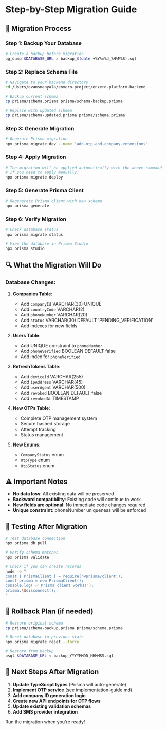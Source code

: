 # Step-by-Step Migration Guide

## 🚀 Migration Process

### Step 1: Backup Your Database
```bash
# Create a backup before migration
pg_dump $DATABASE_URL > backup_$(date +%Y%m%d_%H%M%S).sql
```

### Step 2: Replace Schema File
```bash
# Navigate to your backend directory
cd /Users/evansmanyala/enxero-project/enxero-platform-backend

# Backup current schema
cp prisma/schema.prisma prisma/schema-backup.prisma

# Replace with updated schema
cp prisma/schema-updated.prisma prisma/schema.prisma
```

### Step 3: Generate Migration
```bash
# Generate Prisma migration
npx prisma migrate dev --name "add-otp-and-company-extensions"
```

### Step 4: Apply Migration
```bash
# The migration will be applied automatically with the above command
# If you need to apply manually:
npx prisma migrate deploy
```

### Step 5: Generate Prisma Client
```bash
# Regenerate Prisma client with new schema
npx prisma generate
```

### Step 6: Verify Migration
```bash
# Check database status
npx prisma migrate status

# View the database in Prisma Studio
npx prisma studio
```

## 🔍 What the Migration Will Do

### Database Changes:
1. **Companies Table**:
   - Add `companyId` VARCHAR(30) UNIQUE
   - Add `countryCode` VARCHAR(2)
   - Add `phoneNumber` VARCHAR(20)
   - Add `status` VARCHAR(30) DEFAULT 'PENDING_VERIFICATION'
   - Add indexes for new fields

2. **Users Table**:
   - Add UNIQUE constraint to `phoneNumber`
   - Add `phoneVerified` BOOLEAN DEFAULT false
   - Add index for `phoneVerified`

3. **RefreshTokens Table**:
   - Add `deviceId` VARCHAR(255)
   - Add `ipAddress` VARCHAR(45)
   - Add `userAgent` VARCHAR(500)
   - Add `revoked` BOOLEAN DEFAULT false
   - Add `revokedAt` TIMESTAMP

4. **New OTPs Table**:
   - Complete OTP management system
   - Secure hashed storage
   - Attempt tracking
   - Status management

5. **New Enums**:
   - `CompanyStatus` enum
   - `OtpType` enum
   - `OtpStatus` enum

## ⚠️ Important Notes

- **No data loss**: All existing data will be preserved
- **Backward compatibility**: Existing code will continue to work
- **New fields are optional**: No immediate code changes required
- **Unique constraint**: phoneNumber uniqueness will be enforced

## 🧪 Testing After Migration

```bash
# Test database connection
npx prisma db pull

# Verify schema matches
npx prisma validate

# Check if you can create records
node -e "
const { PrismaClient } = require('@prisma/client');
const prisma = new PrismaClient();
console.log('✅ Prisma client works!');
prisma.\$disconnect();
"
```

## 🔄 Rollback Plan (if needed)

```bash
# Restore original schema
cp prisma/schema-backup.prisma prisma/schema.prisma

# Reset database to previous state
npx prisma migrate reset --force

# Restore from backup
psql $DATABASE_URL < backup_YYYYMMDD_HHMMSS.sql
```

## 📝 Next Steps After Migration

1. **Update TypeScript types** (Prisma will auto-generate)
2. **Implement OTP service** (see implementation-guide.md)
3. **Add company ID generation logic**
4. **Create new API endpoints for OTP flows**
5. **Update existing validation schemas**
6. **Add SMS provider integration**

Run the migration when you're ready!
